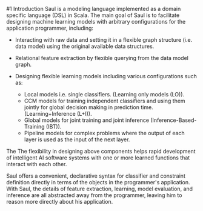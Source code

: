 #1 Introduction
Saul is a modeling language implemented as a domain specific language (DSL) in Scala.
The main goal of Saul is to facilitate designing machine learning models with arbitrary configurations for the application programmer, including:

* Interacting with raw data and setting it in a flexible graph structure (i.e. data model) using the original available data structures.
* Relational feature extraction by flexible querying from the data model graph.
* Designing flexible learning models including various configurations such as:

  * Local models i.e. single classifiers. (Learning only models (LO)).
  * CCM models for training independent classifiers and using them jointly for global decision making in prediction time. (Learning+Inference (L+I)).
  * Global models for joint training and joint inference (Inference-Based-Training (IBT)).
  * Pipeline models for complex problems where the output of each layer is used as the input of the next layer.

The The flexibility in designing above components helps rapid development of intelligent AI software systems with one or more learned functions that interact with each other.

Saul offers a convenient, declarative syntax for classifier and constraint definition directly in terms of the objects in the programmer's application.
With Saul, the details of feature extraction, learning, model evaluation, and inference are all abstracted away from the programmer, leaving him to reason more directly about his application.
